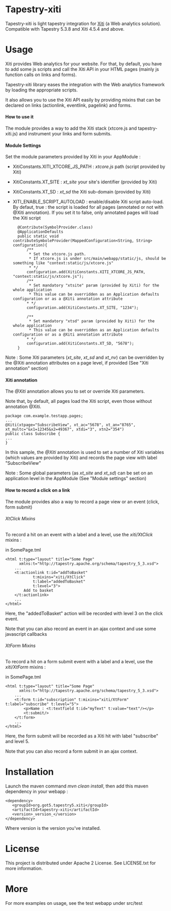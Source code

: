 Tapestry-xiti
=================

Tapestry-xiti is light tapestry integration for [Xiti](http://www.xiti.com/) (a Web analytics solution).
Compatible with Tapestry 5.3.8 and Xiti 4.5.4 and above.

Usage
=======

Xiti provides Web analytics for your website. For that, by default, you have to add some js scripts and call the Xiti API in your HTML pages (mainly js function calls on links and forms).

Tapestry-xiti library eases the integration with the Web analytics framework by loading the appropriate scripts.
 
It also allows you to use the Xiti API easily by providing mixins that can be declared on links (actionlink, eventlink, pagelink) and forms.

#### How to use it ####

The module provides a way to add the Xiti stack (xtcore.js and tapestry-xiti.js) and instrument your links and form submits.


#### Module Settings ####

Set the module parameters provided by Xiti in your AppModule : 
- XitiConstants.XITI_XTCORE_JS_PATH : _xtcore.js_ path (script provided by Xiti) 
- XitiConstants.XT_SITE : _xt\_site_ your site's identifier (provided by Xiti)
- XitiConstants.XT_SD : _xt\_sd_ the Xiti sub-domain (provided by Xiti)
- XITI_ENABLE_SCRIPT_AUTOLOAD : enable/disable Xiti script auto-load. By defaut, true : the script is loaded for all pages (annotated or not  with @Xiti annotation). If you set it to false, only annotated pages will load the Xiti script 
 
		@Contribute(SymbolProvider.class)
		@ApplicationDefaults
		public static void contributeSymboleProvider(MappedConfiguration<String, String> configuration){
			/**
		 	 * Set the xtcore.js path.
		 	 * If xtcore.js is under src/main/webapp/static/js, should be something like "context:static/js/xtcore.js"
			 * */
			configuration.add(XitiConstants.XITI_XTCORE_JS_PATH, "context:static/js/xtcore.js"); 
			/**
		 	 * Set mandatory "xtsite" param (provided by Xiti) for the whole application
		 	 * This value can be overridden as an Application defaults configuration or as a @Xiti annotation attribute
		 	* */  
			configuration.add(XitiConstants.XT_SITE, "1234"); 
    		
			/**
		 	 * Set mandatory "xtsd" param (provided by Xiti) for the whole application
		 	 * This value can be overridden as an Application defaults configuration or as a @Xiti annotation attribute
		 	* */  
			configuration.add(XitiConstants.XT_SD, "5678"); 
		}

Note : Some Xiti parameters (_xt\_site_, _xt\_sd_ and _xt\_nv_) can be overridden by the @Xiti annotation attributes on a page level, if provided (See "Xiti annotation" section)

#### Xiti annotation  ####

The _@Xiti_ annotation allows you to set or override Xiti parameters.  

Note that, by default, all pages load the Xiti script, even those without annotation @Xiti.

    package com.example.testapp.pages;
    ...
    @Xiti(xtpage="SubscribeView", xt_ac="5678", xt_an="8765", xt_multc="&x1=12345&x2=49367", xtdi="3", xtn2="354")
    public class Subscribe {
    ...
    }

In this sample, the _@Xiti_ annotation is used to set a number of Xiti variables (which values are provided by Xiti) and records the page view with label "SubscribeView" 

Note : Some global parameters (as _xt\_site_ and _xt\_sd_) can be set on an application level in the AppModule (See "Module settings" section)

#### How to record a click on a link ####

The module provides also a way to record a page view or an event (click, form submit)

###### XtClick Mixins ######

To record a hit on an event with a label and a level, use the _xiti/XtClick_ mixins :

in SomePage.tml

    <html t:type="layout" title="Some Page"  
          xmlns:t="http://tapestry.apache.org/schema/tapestry_5_3.xsd">
        ...
        <t:actionlink t:id="addToBasket" 
                t:mixins="xiti/XtClick" 
                t:label="addedToBasket" 
                t:level="3">
            Add to basket
        </t:actionlink>
        ...
    </html>

Here, the "addedToBasket" action will be recorded with level 3 on the click event.

Note that you can also record an event in an ajax context and use some javascript callbacks

###### XtForm Mixins ######

To record a hit on a form submit event with a label and a level, use the _xiti/XtForm_ mixins :

in SomePage.tml

    <html t:type="layout" title="Some Page"  
          xmlns:t="http://tapestry.apache.org/schema/tapestry_5_3.xsd">
        ...
        <t:form t:id="subscription" t:mixins="xiti/XtForm" t:label="subscribe" t:level="5">
			<p>Name : <t:textfield t:id="myText" t:value="text"/></p>
			<t:submit/>
		</t:form>
        ...
    </html>

Here, the form submit will be recorded as a Xiti hit with label "subscribe" and level 5. 

Note that you can also record a form submit in an ajax context.

Installation
============

Launch the maven command *mvn clean install*, then add this maven dependency in your webapp :
 
    <dependency>
       <groupId>org.got5.tapestry5.xiti</groupId>
       <artifactId>tapestry-xiti</artifactId>
       <version>_version_</version>
    </dependency>

Where version is the version you've installed. 

License
=======

This project is distributed under Apache 2 License. See LICENSE.txt for more information.

More
====

For more examples on usage, see the test webapp under src/test
